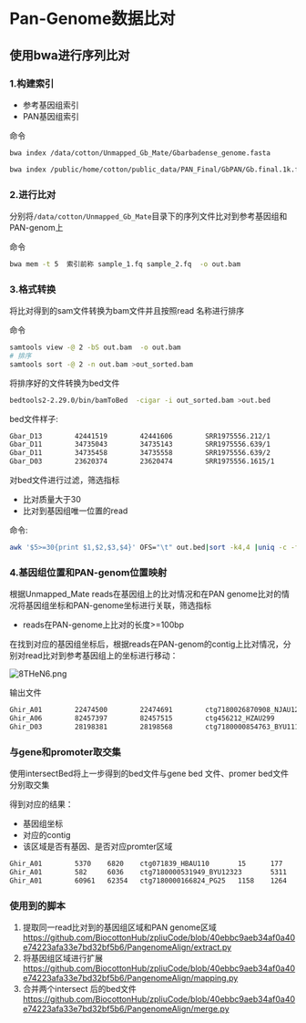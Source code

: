 # Pan-Genome数据比对



## 使用bwa进行序列比对

### 1.构建索引

+ 参考基因组索引
+ PAN基因组索引

命令

```bash
bwa index /data/cotton/Unmapped_Gb_Mate/Gbarbadense_genome.fasta

bwa index /public/home/cotton/public_data/PAN_Final/GbPAN/Gb.final.1k.fa
```

### 2.进行比对

分别将`/data/cotton/Unmapped_Gb_Mate`目录下的序列文件比对到参考基因组和PAN-genom上

命令

```bash
bwa mem -t 5  索引前称 sample_1.fq sample_2.fq  -o out.bam
```

### 3.格式转换

将比对得到的sam文件转换为bam文件并且按照read 名称进行排序

命令

```bash
samtools view -@ 2 -bS out.bam  -o out.bam
# 排序
samtools sort -@ 2 -n out.bam >out_sorted.bam
```

将排序好的文件转换为bed文件

```bash
bedtools2-2.29.0/bin/bamToBed  -cigar -i out_sorted.bam >out.bed
```

bed文件样子:

```bash
Gbar_D13        42441519        42441606        SRR1975556.212/1        26      +       87M
Gbar_D11        34735043        34735143        SRR1975556.639/1        60      +       100M
Gbar_D11        34735458        34735558        SRR1975556.639/2        60      -       100M
Gbar_D03        23620374        23620474        SRR1975556.1615/1       60      +       100M

```

对bed文件进行过滤，筛选指标

+ 比对质量大于30
+ 比对到基因组唯一位置的read

命令:

```bash
awk '$5>=30{print $1,$2,$3,$4}' OFS="\t" out.bed|sort -k4,4 |uniq -c -f3|awk '$1==1{print $2,$3,$4,$5}' OFS="\t"  >filter.bed
```

### 4.基因组位置和PAN-genom位置映射

根据Unmapped_Mate reads在基因组上的比对情况和在PAN genome比对的情况将基因组坐标和PAN-genome坐标进行关联，筛选指标

+ reads在PAN-genome上比对的长度>=100bp

在找到对应的基因组坐标后，根据reads在PAN-genom的contig上比对情况，分别对read比对到参考基因组上的坐标进行移动：

![8THeN6.png](https://s1.ax1x.com/2020/03/23/8THeN6.png)



输出文件

```bash
Ghir_A01        22474500        22474691        ctg7180026870908_NJAU12 1009    1160
Ghir_A06        82457397        82457515        ctg456212_HZAU299       0       125
Ghir_D03        28198381        28198568        ctg7180000854763_BYU11141       570     757
```



### 与gene和promoter取交集

使用intersectBed将上一步得到的bed文件与gene bed 文件、promer bed文件分别取交集

得到对应的结果：

+ 基因组坐标
+ 对应的contig
+ 该区域是否有基因、是否对应promter区域

```bash
Ghir_A01        5370    6820    ctg071839_HBAU110       15      177     None
Ghir_A01        582     6036    ctg7180000531949_BYU12323       5311    5456    None
Ghir_A01        60961   62354   ctg7180000166824_PG25   1158    1264    Ghir_A01G000030
```



### 使用到的脚本

1. 提取同一read比对到的基因组区域和PAN genome区域 https://github.com/BiocottonHub/zpliuCode/blob/40ebbc9aeb34af0a40e74223afa33e7bd32bf5b6/PangenomeAlign/extract.py 
2. 将基因组区域进行扩展  https://github.com/BiocottonHub/zpliuCode/blob/40ebbc9aeb34af0a40e74223afa33e7bd32bf5b6/PangenomeAlign/mapping.py 
3. 合并两个intersect 后的bed文件  https://github.com/BiocottonHub/zpliuCode/blob/40ebbc9aeb34af0a40e74223afa33e7bd32bf5b6/PangenomeAlign/merge.py 

